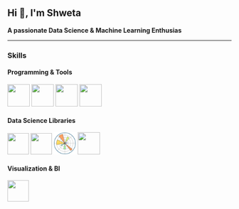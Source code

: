 ## Hi 👋, I'm Shweta
  **A passionate Data Science & Machine Learning Enthusias**
<!--
**ShwetaGurram/ShwetaGurram** is a ✨ _special_ ✨ repository because its `README.md` (this file) appears on your GitHub profile.

Here are some ideas to get you started:

- 🔭 I’m currently working on ...
- 🌱 I’m currently learning ...
- 👯 I’m looking to collaborate on ...
- 🤔 I’m looking for help with ...
- 💬 Ask me about ...
- 📫 How to reach me: ...
- 😄 Pronouns: ...
- ⚡ Fun fact: ...
-->

---
### Skills  

#### Programming & Tools  
<p align="left">
  <img src="https://cdn.jsdelivr.net/gh/devicons/devicon/icons/python/python-original.svg" width="50" height="50"/>
  <img src="https://cdn.jsdelivr.net/gh/devicons/devicon/icons/jupyter/jupyter-original.svg" width="50" height="50"/>
  <img src="https://cdn.jsdelivr.net/gh/devicons/devicon/icons/vscode/vscode-original.svg" width="50" height="50"/>
  <img src="https://resources.jetbrains.com/storage/products/company/brand/logos/PyCharm_icon.png" width="50" height="50"/>
</p>

#### Data Science Libraries  
<p align="left">
  <img src="https://cdn.jsdelivr.net/gh/devicons/devicon/icons/numpy/numpy-original.svg" width="48" height="48"/>
  <img src="https://cdn.jsdelivr.net/gh/devicons/devicon/icons/pandas/pandas-original.svg" width="48" height="48"/>
  <img src="https://raw.githubusercontent.com/devicons/devicon/master/icons/matplotlib/matplotlib-original.svg" width="50" height="50"/>  
  <img src="https://seaborn.pydata.org/_static/logo-mark-lightbg.svg" width="50" height="50"/> 
<!--  <img src="https://upload.wikimedia.org/2023/05/scikit-learn-logo-notext.png" width="48" height="48"/>
  <img src="https://cdn.jsdelivr.net/gh/devicons/devicon/icons/tensorflow/tensorflow-original.svg" width="48" height="48"/>
  <img src="https://cdn.jsdelivr.net/gh/devicons/devicon/icons/pytorch/pytorch-original.svg" width="48" height="48"/> -->
</p>

#### Visualization & BI  
<p align="left">
  <img src="https://upload.wikimedia.org/wikipedia/commons/c/cf/New_Power_BI_Logo.svg" width="48" height="48"/> 
</p>

